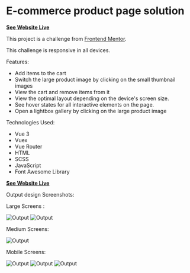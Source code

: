 # E-commerce product page solution

**[See Website Live](https://ecommerce-product-page-a-awad.netlify.app/)**

This project is a challenge from [Frontend Mentor](https://www.frontendmentor.io/challenges/ecommerce-product-page-UPsZ9MJp6).

This challenge is responsive in all devices.

Features:

- Add items to the cart
- Switch the large product image by clicking on the small thumbnail images
- View the cart and remove items from it
- View the optimal layout depending on the device's screen size.
- See hover states for all interactive elements on the page.
- Open a lightbox gallery by clicking on the large product image

Technologies Used:

- Vue 3
- Vuex
- Vue Router
- HTML
- SCSS
- JavaScript
- Font Awesome Library

**[See Website Live](https://ecommerce-product-page-a-awad.netlify.app/)**

Output design Screenshots:

Large Screens :

![Output](/Output-design-screenshots/1.png)
![Output](/Output-design-screenshots/2.png)

Medium Screens:

![Output](/Output-design-screenshots/3.png)

Mobile Screens:

![Output](/Output-design-screenshots/4.png)
![Output](/Output-design-screenshots/5.png)
![Output](/Output-design-screenshots/6.png)
